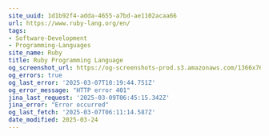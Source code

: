 ```yaml
---
site_uuid: 1d1b92f4-adda-4655-a7bd-ae1102acaa66
url: https://www.ruby-lang.org/en/
tags:
- Software-Development
- Programming-Languages
site_name: Ruby
title: Ruby Programming Language
og_screenshot_url: https://og-screenshots-prod.s3.amazonaws.com/1366x768/80/false/c434e6867dec8224ab4a3b1cb94f5215cc723012ab9340437797b5308321291b.jpeg
og_errors: true
og_last_error: '2025-03-07T10:19:44.751Z'
og_error_message: "HTTP error 401"
jina_last_request: '2025-03-09T06:45:15.342Z'
jina_error: "Error occurred"
og_last_fetch: '2025-03-07T06:11:14.587Z'
date_modified: 2025-03-24
---
```




